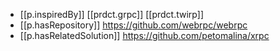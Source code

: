 


- [[p.inspiredBy]] [[prdct.grpc]] [[prdct.twirp]]
- [[p.hasRepository]] https://github.com/webrpc/webrpc
- [[p.hasRelatedSolution]] https://github.com/petomalina/xrpc
